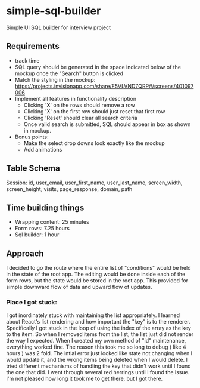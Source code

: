 # simple-sql-builder

Simple UI SQL builder for interview project

## Requirements

- track time
- SQL query should be generated in the space indicated below of the mockup once the "Search" button is clicked
- Match the styling in the mockup: https://projects.invisionapp.com/share/F5VLVND7QRP#/screens/401097006
- Implement all features in functionality description
  - Clicking 'X' on the rows should remove a row
  - Clicking 'X' on the first row should just reset that first row
  - Clicking 'Reset' should clear all search criteria
  - Once valid search is submitted, SQL should appear in box as shown in mockup.
- Bonus points:
  - Make the select drop downs look exactly like the mockup
  - Add animations

## Table Schema

Session:
id, user_email, user_first_name, user_last_name, screen_width, screen_height, visits, page_response, domain, path

## Time building things

- Wrapping content: 25 minutes
- Form rows: 7.25 hours
- Sql builder: 1 hour

## Approach

I decided to go the route where the entire list of "conditions" would be held in the state of the root app. The editing would be done inside each of the form rows, but the state would be stored in the root app. This provided for simple downward flow of data and upward flow of updates.

### Place I got stuck:

I got inordinately stuck with maintaining the list appropriately. I learned about React's list rendering and how important the "key" is to the renderer. Specifically I got stuck in the loop of using the index of the array as the key to the item. So when I removed items from the list, the list just did not render the way I expected. When I created my own method of "id" maintenance, everything worked fine. The reason this took me so long to debug ( like 4 hours ) was 2 fold. The intial error just looked like state not changing when I would update it, and the wrong items being deleted when I would delete. I tried different mechanisms of handling the key that didn't work until I found the one that did. I went through several red herrings until I found the issue. I'm not pleased how long it took me to get there, but I got there.
